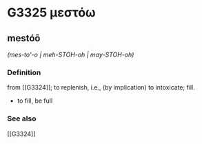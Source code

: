 # G3325 μεστόω

## mestóō

_(mes-to'-o | meh-STOH-oh | may-STOH-oh)_

### Definition

from [[G3324]]; to replenish, i.e., (by implication) to intoxicate; fill.

- to fill, be full

### See also

[[G3324]]

